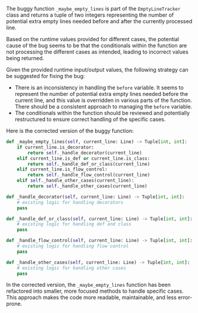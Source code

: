 The buggy function `_maybe_empty_lines` is part of the `EmptyLineTracker` class and returns a tuple of two integers representing the number of potential extra empty lines needed before and after the currently processed line.

Based on the runtime values provided for different cases, the potential cause of the bug seems to be that the conditionals within the function are not processing the different cases as intended, leading to incorrect values being returned.

Given the provided runtime input/output values, the following strategy can be suggested for fixing the bug:
- There is an inconsistency in handling the `before` variable. It seems to represent the number of potential extra empty lines needed before the current line, and this value is overridden in various parts of the function. There should be a consistent approach to managing the `before` variable.
- The conditionals within the function should be reviewed and potentially restructured to ensure correct handling of the specific cases.

Here is the corrected version of the buggy function:

```python
def _maybe_empty_lines(self, current_line: Line) -> Tuple[int, int]:
    if current_line.is_decorator:
        return self._handle_decorator(current_line)
    elif current_line.is_def or current_line.is_class:
        return self._handle_def_or_class(current_line)
    elif current_line.is_flow_control:
        return self._handle_flow_control(current_line)
    elif self._handle_other_cases(current_line):
        return self._handle_other_cases(current_line)

def _handle_decorator(self, current_line: Line) -> Tuple[int, int]:
    # existing logic for handling decorators
    pass

def _handle_def_or_class(self, current_line: Line) -> Tuple[int, int]:
    # existing logic for handling def and class
    pass

def _handle_flow_control(self, current_line: Line) -> Tuple[int, int]:
    # existing logic for handling flow control
    pass

def _handle_other_cases(self, current_line: Line) -> Tuple[int, int]:
    # existing logic for handling other cases
    pass
```

In the corrected version, the `_maybe_empty_lines` function has been refactored into smaller, more focused methods to handle specific cases. This approach makes the code more readable, maintainable, and less error-prone.